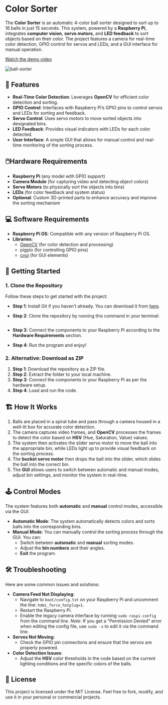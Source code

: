 # Color Sorter

The **Color Sorter** is an automatic 4-color ball sorter designed to sort up to 16 balls in just 15 seconds. This system, powered by a **Raspberry Pi**, integrates **computer vision**, **servo motors**, and **LED feedback** to sort objects based on their color. The project features a camera for real-time color detection, GPIO control for servos and LEDs, and a GUI interface for manual operation.

[Watch the demo video](https://github.com/jasmine-portfolio/Color-sorter/blob/v1.0/media/ball-sorter.mp4)

![ball-sorter](https://github.com/user-attachments/assets/dd9f564c-9769-4d5d-84b3-3a66db1ee328)

## 🚀 Features
- **Real-Time Color Detection**: Leverages **OpenCV** for efficient color detection and sorting.
- **GPIO Control**: Interfaces with Raspberry Pi’s GPIO pins to control servos and LEDs for sorting and feedback.
- **Servo Control**: Uses servo motors to move sorted objects into designated bins.
- **LED Feedback**: Provides visual indicators with LEDs for each color detected.
- **User Interface**: A simple GUI that allows for manual control and real-time monitoring of the sorting process.


## 🖱️Hardware Requirements
- **Raspberry Pi** (any model with GPIO support)
- **Camera Module** (for capturing video and detecting object colors)
- **Servo Motors** (to physically sort the objects into bins)
- **LEDs** (for color feedback and system status)
- **Optional**: Custom 3D-printed parts to enhance accuracy and improve the sorting mechanism


## 💻 Software Requirements
- **Raspberry Pi OS**: Compatible with any version of Raspberry Pi OS.
- **Libraries**:
    - [OpenCV](https://opencv.org/) (for color detection and processing)
    - pigpio (for controlling GPIO pins)
    - [cvui](https://github.com/dov/-cvui) (for GUI elements)


## 🔧 **Getting Started**

### 1. **Clone the Repository**
Follow these steps to get started with the project:
- **Step 1**: Install Git if you haven't already. You can download it from [here](https://git-scm.com/downloads).
- **Step 2**: Clone the repository by running this command in your terminal:
    
    ```bash    git clone https://github.com/yourusername/color-sorting-system.git  
    ```
- **Step 3**: Connect the components to your Raspberry Pi according to the **Hardware Requirements** section.
- **Step 4**: Run the program and enjoy!

### 2. **Alternative: Download as ZIP**
1. **Step 1**: Download the repository as a ZIP file.
2. **Step 2**: Extract the folder to your local machine.
3. **Step 3**: Connect the components to your Raspberry Pi as per the hardware setup.
4. **Step 4**: Load and run the code.


## 🏗️ How It Works
1. Balls are placed in a spiral tube and pass through a camera housed in a well-lit box for accurate color detection.
2. The camera captures video frames, and **OpenCV** processes the frames to detect the color based on **HSV** (Hue, Saturation, Value) values.
3. The system then activates the slider servo motor to move the ball into the appropriate bin, while LEDs light up to provide visual feedback on the sorting process.
4. The **bucket servo motor** then drops the ball into the slider, which slides the ball into the correct bin.
5. The **GUI** allows users to switch between automatic and manual modes, adjust bin settings, and monitor the system in real-time.

## 🕹️ Control Modes
The system features both **automatic** and **manual** control modes, accessible via the GUI:
- **Automatic Mode**: The system automatically detects colors and sorts balls into the corresponding bins.
- **Manual Mode**: You can manually control the sorting process through the GUI. You can:
    - Switch between **automatic** and **manual** sorting modes.
    - Adjust the **bin numbers** and their angles.
    - **Exit** the program.

## 🛠️ Troubleshooting
Here are some common issues and solutions:
- **Camera Feed Not Displaying**:
    - Navigate to `boot/config.txt` on your Raspberry Pi and uncomment the line: `hdmi_force_hotplug=1`.
    - Restart the Raspberry Pi.
    - Enable the legacy camera interface by running `sudo raspi-config` from the command line. 
    *Note*: If you get a "Permission Denied" error when editing the config file, use `sudo -s` to edit it via the command line.   
- **Servos Not Moving**:
    - Check the GPIO pin connections and ensure that the servos are properly powered.
- **Color Detection Issues**:
    - Adjust the **HSV** color thresholds in the code based on the current lighting conditions and the specific colors of the balls.


## 📄 **License**
This project is licensed under the MIT License. Feel free to fork, modify, and use it in your personal or commercial projects.

